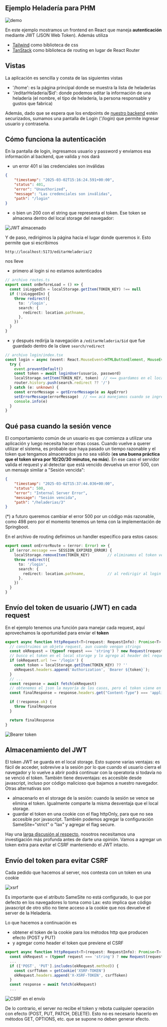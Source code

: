 
## Ejemplo Heladería para PHM

![demo](./video/demo2025-2.gif)

En este ejemplo mostramos un frontend en React que maneja **autenticación** mediante JWT (JSON Web Token). Además utiliza

- [Tailwind](https://tailwindcss.com/) como biblioteca de css
- [TanStack](https://tanstack.com/router/latest) como biblioteca de routing en lugar de React Router

## Vistas

La aplicación es sencilla y consta de las siguientes vistas

- '/home': es la página principal donde se muestra la lista de heladerías
- '/editarHeladeria/$id': donde podemos editar la información de una heladería (el nombre, el tipo de heladería, la persona responsable y gustos que fabrica)

Además, dado que se espera que los endpoints de [nuestro backend](https://github.com/uqbar-project/eg-heladeria-springboot-kotlin) estén securizados, sumamos una pantalla de Login ('/login) que permite ingresar usuario y contraseña. 

## Cómo funciona la autenticación

En la pantalla de login, ingresamos usuario y password y enviamos esa información al backend, que valida y nos dará

- un error 401 si las credenciales son inválidas

```json
{
    "timestamp": "2025-03-02T15:16:24.591+00:00",
    "status": 401,
    "error": "Unauthorized",
    "message": "Las credenciales son inválidas",
    "path": "/login"
}
``` 

- o bien un 200 con el string que representa el token. Ese token se almacena dentro del local storage del navegador:

![JWT almacenado](./images/jwt_almacenado.png)

Y de paso, redirigimos la página hacia el lugar donde queremos ir. Esto permite que si escribimos

```bash
http://localhost:5173/editarHeladeria/2
```

nos lleve

- primero al login si no estamos autenticados

```ts
// archivo routes.ts
export const onBeforeLoad = () => {
  const isLoggedIn = localStorage.getItem(TOKEN_KEY) !== null
  if (!isLoggedIn) {
    throw redirect({
      to: '/login',
      search: {
        redirect: location.pathname,
      },
    })
  }
}
```

- y después redirija la navegación a `/editarHeladeria/$id` que fue guardado dentro de la clave `search/redirect`

```ts
// archivo login/index.tsx
const login = async (event: React.MouseEvent<HTMLButtonElement, MouseEvent>) => {
  try {
    event.preventDefault()
    const token = await loginUser(usuario, password)
    localStorage.setItem(TOKEN_KEY, token)  // <== guardamos en el local storage el token
    router.history.push(search.redirect ?? '/')
  } catch (e: unknown) {
    const errorMessage = getErrorMessage(e as AppError)
    setErrorMessage(errorMessage)  // <== acá manejamos cuando se ingresan credenciales inválidas
    console.info(e)
  }
}
```

## Qué pasa cuando la sesión vence

El comportamiento común de un usuario es que comienza a utilizar una aplicación y luego necesita hacer otras cosas. Cuando vuelve a querer utilizar el sistema, es probable que haya pasado un tiempo razonable y el token que tengamos almacenados ya no sea válido (**es una buena práctica que el token sirva por 10/20/30 minutos, no más**). En ese caso el servidor valida el request y al detectar que está vencido devuelva un error 500, con un mensaje similar a "Sesión vencida":

```json
{
    "timestamp": "2025-03-02T15:37:44.036+00:00",
    "status": 500,
    "error": "Internal Server Error",
    "message": "Sesión vencida",
    "path": "/heladerias/3"
}
```

(*) a futuro queremos cambiar el error 500 por un código más razonable, como 498 pero por el momento tenemos un tema con la implementación de Springboot.

En el archivo de routing definimos un handler específico para estos casos:

```ts
export const onErrorRoute = (error: Error) => {
  if (error.message === SESSION_EXPIRED_ERROR) {
    localStorage.removeItem(TOKEN_KEY)        // eliminamos el token vencido
    throw redirect({
      to: '/login',
      search: {
        redirect: location.pathname,          // al redirigir al login guardamos dónde volver
      },
    })
  }
}
```

## Envío del token de usuario (JWT) en cada request

En el ejemplo tenemos una función para manejar cada request, aquí aprovechamos la oportunidad para enviar el **token**

```ts
export async function httpRequest<T>(request: RequestInfo): Promise<T> {
  // construimos un objeto request, aun cuando vengan strings
  const okRequest = (typeof request === 'string') ? new Request(request) : request
  // busco el token en el local storage y lo agrego al header del request, salvo para el login
  if (okRequest.url !== '/login') {
    const token = localStorage.getItem(TOKEN_KEY) ?? ''
    okRequest.headers.append('Authorization', `Bearer ${token}`);
  }
  // ... 
  const response = await fetch(okRequest)
  // obtenemos el json la mayoría de los casos, pero el token viene en texto plano y eso daría error al parsear
  const finalResponse = response.headers.get("Content-Type") === 'application/json' ?  await response.json() : await response.text()

  if (!response.ok) {
    throw finalResponse
  }

  return finalResponse
}
```

![Bearer token](./images/bearer_token_header.png)

## Almacenamiento del JWT

El token JWT se guarda en el local storage. Esto supone varias ventajas: es fácil de acceder, sobrevive a la sesión por lo que cuando el usuario cierra el navegador y lo vuelve a abrir podrá continuar con la operatoria si todavía no se venció el token. También tiene desventajas: es accesible desde javascript, incluso por código malicioso que bajamos a nuestro navegador. Otras alternativas son

- almacenarlo en el storage de la sesión: cuando la sesión se vence se elimina el token. Igualmente comparte la misma desventaja que el local storage.
- guardar el token en una cookie con el flag httpOnly, para que no sea accesible por javascript. También podemos agregar la configuración SameSite="strict" o "lax" y agregar el flag secure.

Hay una [larga discusión al respecto](https://stackoverflow.com/questions/44133536/is-it-safe-to-store-a-jwt-in-localstorage-with-reactjs), nosotros necesitamos una investigación más profunda antes de darte una opinión. Vamos a agregar un token extra para evitar el CSRF manteniendo el JWT intacto.

## Envío del token para evitar CSRF

Cada pedido que hacemos al server, nos contesta con un token en una cookie

![xsrf](./images/xsrf-cookie.png)

Es importante que el atributo SameSite no está configurado, lo que por defecto en los navegadores lo toma como Lax: esto implica que código javascript de otro sitio no tiene acceso a la cookie que nos devuelve el server de la Heladería.

Lo que hacemos a continuación es

- obtener el token de la cookie para los métodos http que producen efecto (POST y PUT)
- y agregar como header el token que previene el CSRF

```ts
export async function httpRequest<T>(request: RequestInfo): Promise<T> {
  const okRequest = (typeof request === 'string') ? new Request(request) : request
  ...
  if (['POST', 'PUT'].includes(okRequest.method)) {
    const csrfToken = getCookie('XSRF-TOKEN')
    okRequest.headers.append('X-XSRF-TOKEN', csrfToken)
  }
  const response = await fetch(okRequest)
  ...
```

![CSRF en el envío](./images/xsrf-put-sent.png)

De lo contrario, el server no recibe el token y rebota cualquier operación con efecto (POST, PUT, PATCH, DELETE). Esto no es necesario hacerlo en métodos GET, OPTIONS, etc. que se supone no deben generar efecto.
